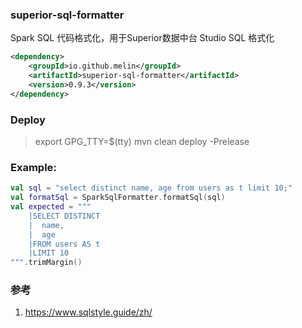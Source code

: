 ### superior-sql-formatter
Spark SQL 代码格式化，用于Superior数据中台 Studio SQL 格式化

```xml
<dependency>
    <groupId>io.github.melin</groupId>
    <artifactId>superior-sql-formatter</artifactId>
    <version>0.9.3</version>
</dependency>
```

### Deploy
> export GPG_TTY=$(tty)
> mvn clean deploy -Prelease

### Example:
```kotlin
val sql = "select distinct name, age from users as t limit 10;"
val formatSql = SparkSqlFormatter.formatSql(sql)
val expected = """
    |SELECT DISTINCT
    |  name,
    |  age
    |FROM users AS t
    |LIMIT 10
""".trimMargin()
```

### 参考
1. https://www.sqlstyle.guide/zh/
